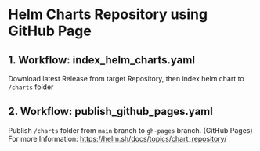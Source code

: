 # Helm Charts Repository using GitHub Page

## 1. Workflow: index_helm_charts.yaml

Download latest Release from target Repository, then index helm chart to `/charts` folder

## 2. Workflow: publish_github_pages.yaml

Publish `/charts` folder from `main` branch to `gh-pages` branch. (GitHub Pages)
For more Information: https://helm.sh/docs/topics/chart_repository/
